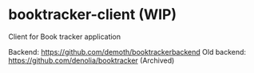 # booktracker-client (WIP)

Client for Book tracker application

Backend: https://github.com/demoth/booktrackerbackend
Old backend: https://github.com/denolia/booktracker (Archived)

